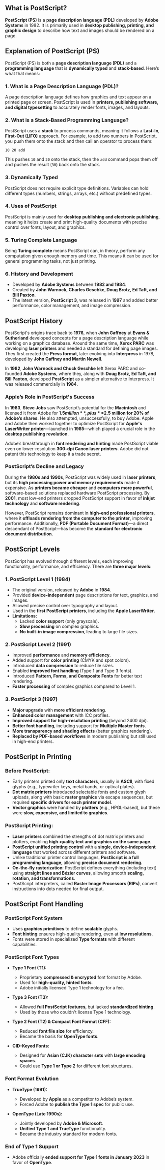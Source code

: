 ## What is PostScript?

**PostScript (PS)** is a **page description language (PDL)** developed by **Adobe Systems** in 1982. It is primarily used in **desktop publishing, printing, and graphic design** to describe how text and images should be rendered on a page.

## Explanation of PostScript (PS)

PostScript (PS) is both a **page description language (PDL)** and a **programming language** that is **dynamically typed** and **stack-based**. Here’s what that means:

### **1. What is a Page Description Language (PDL)?**
A page description language defines how graphics and text appear on a printed page or screen. PostScript is used in **printers, publishing software, and digital typesetting** to accurately render fonts, images, and layouts.

### **2. What is a Stack-Based Programming Language?**
PostScript uses a **stack** to process commands, meaning it follows a **Last-In, First-Out (LIFO)** approach. For example, to add two numbers in PostScript, you push them onto the stack and then call an operator to process them:

```
10 20 add
```
This pushes `10` and `20` onto the stack, then the `add` command pops them off and pushes the result (`30`) back onto the stack.

### **3. Dynamically Typed**
PostScript does not require explicit type definitions. Variables can hold different types (numbers, strings, arrays, etc.) without predefined types.

### **4. Uses of PostScript**
PostScript is mainly used for **desktop publishing and electronic publishing**, meaning it helps create and print high-quality documents with precise control over fonts, layout, and graphics.

### **5. Turing Complete Language**
Being **Turing complete** means PostScript can, in theory, perform any computation given enough memory and time. This means it can be used for general programming tasks, not just printing.

### **6. History and Development**
- Developed by **Adobe Systems** between **1982 and 1984**.
- Created by **John Warnock, Charles Geschke, Doug Brotz, Ed Taft, and Bill Paxton**.
- The latest version, **PostScript 3**, was released in **1997** and added better performance, color management, and image compression.

## PostScript History  

PostScript's origins trace back to **1976**, when **John Gaffney** at **Evans & Sutherland** developed concepts for a page description language while working on a graphics database. Around the same time, **Xerox PARC** was developing **laser printers** and needed a standard for defining page images. They first created the **Press format**, later evolving into **Interpress** in 1978, developed by **John Gaffney and Martin Newell**.  

In **1982**, **John Warnock and Chuck Geschke** left Xerox PARC and co-founded **Adobe Systems**, where they, along with **Doug Brotz, Ed Taft, and Bill Paxton**, developed **PostScript** as a simpler alternative to Interpress. It was released commercially in **1984**.  

### **Apple’s Role in PostScript's Success**  
In **1983**, **Steve Jobs** saw PostScript’s potential for the **Macintosh** and licensed it from Adobe for **$1.5 million**, plus **$2.5 million for 20% of Adobe’s shares**. He also attempted, unsuccessfully, to buy Adobe. Apple and Adobe then worked together to optimize PostScript for **Apple's LaserWriter printer**—launched in **1985**—which played a crucial role in the **desktop publishing revolution**.  

Adobe’s breakthrough in **font rendering and hinting** made PostScript viable even on lower-resolution **300-dpi Canon laser printers**. Adobe did not patent this technology to keep it a trade secret.  

### **PostScript’s Decline and Legacy**  
During the **1980s and 1990s**, PostScript was widely used in **laser printers**, but its **high processing power and memory requirements** made it expensive. As **printers became cheaper** and **computers more powerful**, software-based solutions replaced hardware PostScript processing. By **2001**, most low-end printers dropped PostScript support in favor of **inkjet technology** and **software rendering**.  

However, PostScript remains dominant in **high-end professional printers**, where it **offloads rendering from the computer to the printer**, improving performance. Additionally, **PDF (Portable Document Format)**—a direct descendant of PostScript—has become the **standard for electronic document distribution**.  

## PostScript Levels 

PostScript has evolved through different levels, each improving functionality, performance, and efficiency. There are **three major levels**:  

### **1. PostScript Level 1 (1984)**  
- The original version, released by **Adobe** in **1984**.  
- Provided **device-independent** page descriptions for text, graphics, and images.  
- Allowed precise control over typography and layout.  
- Used in the **first PostScript printers**, including the **Apple LaserWriter**.  
- **Limitations:**  
  - Lacked **color support** (only grayscale).  
  - **Slow processing** on complex graphics.  
  - **No built-in image compression**, leading to large file sizes.  

### **2. PostScript Level 2 (1991)**  
- Improved **performance** and **memory efficiency**.  
- Added support for **color printing** (CMYK and spot colors).  
- Introduced **data compression** to reduce file sizes.  
- Enabled **improved font handling** (Type 1 and Type 3 fonts).  
- Introduced **Pattern, Forms, and Composite Fonts** for better text rendering.  
- **Faster processing** of complex graphics compared to Level 1.  

### **3. PostScript 3 (1997)**  
- **Major upgrade** with **more efficient rendering**.  
- **Enhanced color management** with ICC profiles.  
- **Improved support for high-resolution printing** (beyond 2400 dpi).  
- **Better font handling**, including support for **Multiple Master fonts**.  
- **More transparency and shading effects** (better graphics rendering).  
- **Replaced by PDF-based workflows** in modern publishing but still used in high-end printers.  
## PostScript in Printing

### Before PostScript:
- Early printers printed only **text characters**, usually in **ASCII**, with fixed glyphs (e.g., typewriter keys, metal bands, or optical plates).  
- **Dot matrix printers** introduced selectable fonts and custom glyph uploads, along with basic **raster graphics** via escape sequences, but required **specific drivers for each printer model**.  
- **Vector graphics** were handled by **plotters** (e.g., HPGL-based), but these were **slow, expensive, and limited to graphics**.  

### PostScript Printing:
- **Laser printers** combined the strengths of dot matrix printers and plotters, enabling **high-quality text and graphics on the same page**.  
- **PostScript unified printing control** with a **single, device-independent language** that worked across different printers and software.  
- Unlike traditional printer control languages, **PostScript is a full programming language**, allowing **precise document rendering**.  
- **On-the-fly rasterization**: PostScript defines everything (including text) using **straight lines and Bézier curves**, allowing smooth **scaling, rotation, and transformations**.  
- PostScript interpreters, called **Raster Image Processors (RIPs)**, convert instructions into dots needed for final output.

## PostScript Font Handling  

### PostScript Font System
- Uses **graphics primitives** to define **scalable** glyphs.  
- **Font hinting** ensures high-quality rendering, even at **low resolutions**.  
- Fonts were stored in specialized **Type formats** with different capabilities.  

### **PostScript Font Types**  
- **Type 1 Font (T1):**  
  - Proprietary **compressed & encrypted** font format by Adobe.  
  - Used for **high-quality, hinted fonts**.  
  - Adobe initially licensed Type 1 technology for a fee.  

- **Type 3 Font (T3):**  
  - Allowed **full PostScript features**, but lacked **standardized hinting**.  
  - Used by those who couldn't license Type 1 technology.  

- **Type 2 Font (T2) & Compact Font Format (CFF):**  
  - Reduced **font file size** for efficiency.  
  - Became the basis for **OpenType fonts**.  

- **CID-Keyed Fonts:**  
  - Designed for **Asian (CJK) character sets** with **large encoding spaces**.  
  - Could use **Type 1 or Type 2** for different font structures.  

### **Font Format Evolution**  
- **TrueType (1991):**  
  - Developed by **Apple** as a competitor to Adobe’s system.  
  - Forced Adobe to **publish the Type 1 spec** for public use.  

- **OpenType (Late 1990s):**  
  - Jointly developed by **Adobe & Microsoft**.  
  - **Unified Type 1 and TrueType** functionality.  
  - Became the industry standard for modern fonts.  

### **End of Type 1 Support**  
- Adobe officially **ended support for Type 1 fonts in January 2023** in favor of **OpenType**.
